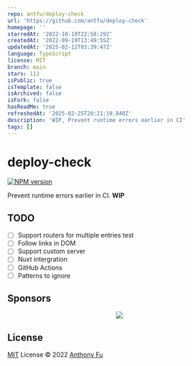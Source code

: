 ```yaml
---
repo: antfu/deploy-check
url: 'https://github.com/antfu/deploy-check'
homepage: ''
starredAt: '2022-10-19T22:58:29Z'
createdAt: '2022-09-19T13:49:55Z'
updatedAt: '2025-02-12T03:39:47Z'
language: TypeScript
license: MIT
branch: main
stars: 113
isPublic: true
isTemplate: false
isArchived: false
isFork: false
hasReadMe: true
refreshedAt: '2025-02-25T20:21:19.840Z'
description: 'WIP, Prevent runtime errors earlier in CI'
tags: []
---
```


# deploy-check

[![NPM version](https://img.shields.io/npm/v/deploy-check?color=a1b858&label=)](https://www.npmjs.com/package/deploy-check)

Prevent runtime errors earlier in CI. **WIP** 

## TODO

- [ ] Support routers for multiple entries test
- [ ] Follow links in DOM
- [ ] Support custom server
- [ ] Nuxt intergration
- [ ] GitHub Actions
- [ ] Patterns to ignore

## Sponsors

<p align="center">
  <a href="https://cdn.jsdelivr.net/gh/antfu/static/sponsors.svg">
    <img src='https://cdn.jsdelivr.net/gh/antfu/static/sponsors.svg'/>
  </a>
</p>

## License

[MIT](./LICENSE) License © 2022 [Anthony Fu](https://github.com/antfu)
